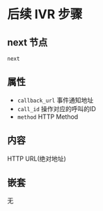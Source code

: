 # 后续 IVR 步骤

## next 节点
```
next
```

## 属性
- `callback_url`            事件通知地址
- `call_id`                 操作对应的呼叫的ID
- `method`                  HTTP Method

## 内容
HTTP URL(绝对地址)

## 嵌套
无
